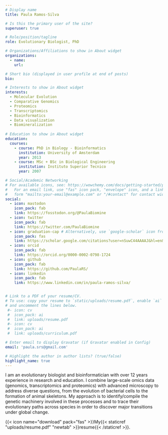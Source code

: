 ```yaml
---
# Display name
title: Paula Ramos-Silva

# Is this the primary user of the site?
superuser: true

# Role/position/tagline
role: Evolutionary Biologist, PhD

# Organizations/Affiliations to show in About widget
organizations:
  - name: 
    url:

# Short bio (displayed in user profile at end of posts)
bio: 

# Interests to show in About widget
interests:
  - Molecular Evolution
  - Comparative Genomics
  - Proteomics
  - Transcriptomics
  - Bioinformatics
  - Data visualization
  - Biomineralization
  
# Education to show in About widget
education:
  courses:
    - course: PhD in Biology - Bioinformatics
      institution: University of Amsterdam
      year: 2013
    - course: MSc + BSc in Biological Engineering
      institution: Instituto Superior Tecnico
      year: 2007

# Social/Academic Networking
# For available icons, see: https://wowchemy.com/docs/getting-started/page-builder/#icons
#   For an email link, use "fas" icon pack, "envelope" icon, and a link in the
#   form "mailto:your-email@example.com" or "/#contact" for contact widget.
social:
  - icon: mastodon
    icon_pack: fab
    link: https://fosstodon.org/@PaulaBiomine
  - icon: twitter
    icon_pack: fab
    link: https://twitter.com/PaulaBiomine
  - icon: graduation-cap # Alternatively, use `google-scholar` icon from `ai` icon pack
    icon_pack: fas
    link: https://scholar.google.com/citations?user=nSuwC44AAAAJ&hl=en&oi=ao
  - icon: orcid
    icon_pack: fab
    link: https://orcid.org/0000-0002-0798-1724
  - icon: github
    icon_pack: fab
    link: https://github.com/PaulaRS/
  - icon: linkedin
    icon_pack: fab
    link: https://www.linkedin.com/in/paula-ramos-silva/


# Link to a PDF of your resume/CV.
# To use: copy your resume to `static/uploads/resume.pdf`, enable `ai` icons in `params.toml`,
# and uncomment the lines below.
 #- icon: cv
 #  icon_pack: ai
 #  link: uploads/resume.pdf
 #- icon: cv
 #  icon_pack: ai
 #  link: uploads/curriculum.pdf

# Enter email to display Gravatar (if Gravatar enabled in Config)
email: 'paula.srs@gmail.com'

# Highlight the author in author lists? (true/false)
highlight_name: true
---
```


I am an evolutionary biologist and bioinformatician with over 12 years experience in research and education. I combine large-scale omics data (genomics, transcriptomics and proteomics) with advanced microscopy to address diverse questions, from the evolution of bacterial cells to the formation of animal skeletons. My approach is to identify/compile the genetic machinery involved in these processes and to trace their evolutionary paths across species in order to discover major transitions under global change.


{{< icon name="download" pack="fas" >}}My{{< staticref "uploads/resume.pdf" "newtab" >}}resume{{< /staticref >}}.
